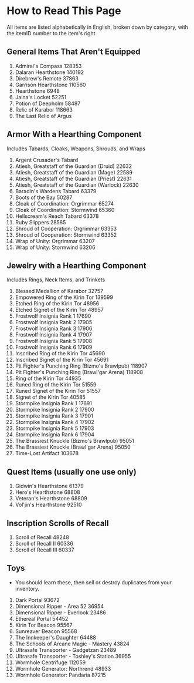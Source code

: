 # How to Read This Page
All items are listed alphabetically in English, broken down by category, with the itemID number to the item's right.

## General Items That Aren't Equipped
1. Admiral's Compass 128353
2. Dalaran Hearthstone 140192
3. Direbrew's Remote 37863
4. Garrison Hearthstone 110560
5. Hearthstone 6948
6. Jaina's Locket 52251
7. Potion of Deepholm 58487
8. Relic of Karabor 118663
9. The Last Relic of Argus

## Armor With a Hearthing Component
Includes Tabards, Cloaks, Weapons, Shrouds, and Wraps
1. Argent Crusader's Tabard
2. Atiesh, Greatstaff of the Guardian (Druid) 22632
3. Atiesh, Greatstaff of the Guardian (Mage) 22589
4. Atiesh, Greatstaff of the Guardian (Priest) 22631
5. Atiesh, Greatstaff of the Guardian (Warlock) 22630
6. Baradin's Wardens Tabard 63379
7. Boots of the Bay 50287
8. Cloak of Coordination: Orgrimmar 65274
9. Cloak of Coordination: Stormwind 65360
10. Hellscream's Reach Tabard 63378
11. Ruby Slippers 28585
12. Shroud of Cooperation: Orgrimmar 63353
13. Shroud of Cooperation: Stormwind 63352
14. Wrap of Unity: Orgrimmar 63207
15. Wrap of Unity: Stormwind 63206

## Jewelry with a Hearthing Component
Includes Rings, Neck Items, and Trinkets
1. Blessed Medallion of Karabor 32757
2. Empowered Ring of the Kirin Tor 139599
3. Etched Ring of the Kirin Tor 48956
4. Etched Signet of the Kirin Tor 48957
5. Frostwolf Insignia Rank 1 17690
6. Frostwolf Insignia Rank 2 17905
7. Frostwolf Insignia Rank 3 17906
8. Frostwolf Insignia Rank 4 17907
9. Frostwolf Insignia Rank 5 17908
10. Frostwolf Insignia Rank 6 17909
11. Inscribed Ring of the Kirin Tor 45690
12. Inscribed Signet of the Kirin Tor 45691
13. Pit Fighter's Punching Ring (Bizmo's Brawlpub) 118907
14. Pit Fighter's Punching Ring (Brawl'gar Arena) 118908
15. Ring of the Kirin Tor 44935
16. Runed Ring of the Kirin Tor 51559
17. Runed Signet of the Kirin Tor 51557
18. Signet of  the Kirin Tor 40585
19. Stormpike Insignia Rank 1 17691
20. Stormpike Insignia Rank 2 17900
21. Stormpike Insignia Rank 3 17901
22. Stormpike Insignia Rank 4 17902
23. Stormpike Insignia Rank 5 17903
24. Stormpike Insignia Rank 6 17904
25. The Brassiest Knuckle (Bizmo's Brawlpub) 95051
26. The Brassiest Knuckle (Brawl'gar Arena) 95050
27. Time-Lost Artifact 103678

## Quest Items (usually one use only)
1. Gidwin's Hearthstone 61379
2. Hero's Hearthstone 68808
3. Veteran's Hearthstone 68809
4. Vol'jin's Hearthstone 92510

## Inscription Scrolls of Recall
1. Scroll of Recall 48248
2. Scroll of Recall II 60336
3. Scroll of Recall III 60337

## Toys
* You should learn these, then sell or destroy duplicates from your inventory.
1. Dark Portal 93672
2. Dimensional Ripper - Area 52 36954
3. Dimensional Ripper - Everlook 23486
4. Ethereal Portal 54452
5. Kirin Tor Beacon 95567
6. Sunreaver Beacon 95568
7. The Innkeeper's Daughter 64488
8. The Schools of Arcane Magic - Mastery 43824
9. Ultrasafe Transporter - Gadgetzan 23489
10. Ultrasafe Transporter - Toshley's Station 36955
11. Wormhole Centrifuge 112059
12. Wormhole Generator: Northrend 48933
13. Wormhole Generator: Pandaria 87215